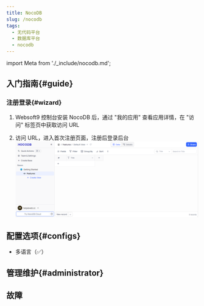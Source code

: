 ```yaml
---
title: NocoDB
slug: /nocodb
tags:
  - 无代码平台
  - 数据库平台
  - nocodb
---
```


import Meta from './_include/nocodb.md';

<Meta name="meta" />

## 入门指南{#guide}

### 注册登录{#wizard}

1. Websoft9 控制台安装 NocoDB 后，通过 "我的应用" 查看应用详情，在 "访问" 标签页中获取访问 URL  

2. 访问 URL，进入首次注册页面，注册后登录后台
   ![](./assets/nocodb-backend-websoft9.png)


## 配置选项{#configs}

- 多语言（✅）

## 管理维护{#administrator}


## 故障